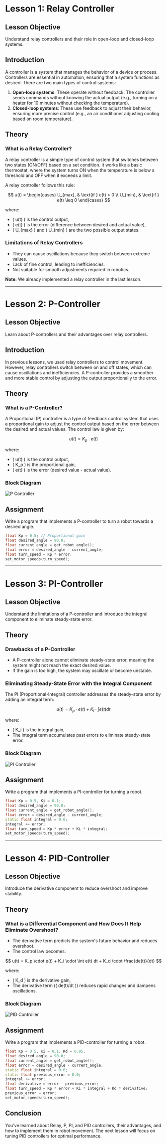 # Lesson 1: Relay Controller

## Lesson Objective
Understand relay controllers and their role in open-loop and closed-loop systems.

## Introduction
A controller is a system that manages the behavior of a device or process. Controllers are essential in automation, ensuring that a system functions as desired. There are two main types of control systems:

1. **Open-loop systems**: These operate without feedback. The controller sends commands without knowing the actual output (e.g., turning on a heater for 10 minutes without checking the temperature).
2. **Closed-loop systems**: These use feedback to adjust their behavior, ensuring more precise control (e.g., an air conditioner adjusting cooling based on room temperature).

## Theory

### What is a Relay Controller?
A relay controller is a simple type of control system that switches between two states (ON/OFF) based on a set condition. It works like a basic thermostat, where the system turns ON when the temperature is below a threshold and OFF when it exceeds a limit.

A relay controller follows this rule:

$$
 u(t) = \begin{cases} 
    U_{max}, & \text{if } e(t) > 0 \\
    U_{min}, & \text{if } e(t) \leq 0 
\end{cases} 
$$

where:
- \( u(t) \) is the control output,
- \( e(t) \) is the error (difference between desired and actual value),
- \( U_{max} \) and \( U_{min} \) are the two possible output states.

### Limitations of Relay Controllers
- They can cause oscillations because they switch between extreme values.
- Lack of fine control, leading to inefficiencies.
- Not suitable for smooth adjustments required in robotics.

**Note:** We already implemented a relay controller in the last lesson.

---

# Lesson 2: P-Controller

## Lesson Objective
Learn about P-controllers and their advantages over relay controllers.

## Introduction
In previous lessons, we used relay controllers to control movement. However, relay controllers switch between on and off states, which can cause oscillations and inefficiencies. A P-controller provides a smoother and more stable control by adjusting the output proportionally to the error.

## Theory

### What is a P-Controller?
A Proportional (P) controller is a type of feedback control system that uses a proportional gain to adjust the control output based on the error between the desired and actual values. The control law is given by:

$$
 u(t) = K_p \cdot e(t) 
$$

where:
- \( u(t) \) is the control output,
- \( K_p \) is the proportional gain,
- \( e(t) \) is the error (desired value - actual value).

### Block Diagram
![P Controller](p.png)

## Assignment
Write a program that implements a P-controller to turn a robot towards a desired angle.

```cpp
float Kp = 0.5; // Proportional gain
float desired_angle = 90.0;
float current_angle = get_robot_angle();
float error = desired_angle - current_angle;
float turn_speed = Kp * error;
set_motor_speeds(turn_speed);
```

---

# Lesson 3: PI-Controller

## Lesson Objective
Understand the limitations of a P-controller and introduce the integral component to eliminate steady-state error.

## Theory

### Drawbacks of a P-Controller
- A P-controller alone cannot eliminate steady-state error, meaning the system might not reach the exact desired value.
- If the gain is too high, the system may oscillate or become unstable.

### Eliminating Steady-State Error with the Integral Component
The PI (Proportional-Integral) controller addresses the steady-state error by adding an integral term:

$$
 u(t) = K_p \cdot e(t) + K_i \cdot \int e(t) dt 
$$

where:
- \( K_i \) is the integral gain,
- The integral term accumulates past errors to eliminate steady-state error.

### Block Diagram
![PI Controller](pi.png)

## Assignment
Write a program that implements a PI-controller for turning a robot.

```cpp
float Kp = 0.5, Ki = 0.1;
float desired_angle = 90.0;
float current_angle = get_robot_angle();
float error = desired_angle - current_angle;
static float integral = 0.0;
integral += error;
float turn_speed = Kp * error + Ki * integral;
set_motor_speeds(turn_speed);
```

---

# Lesson 4: PID-Controller

## Lesson Objective
Introduce the derivative component to reduce overshoot and improve stability.

## Theory

### What is a Differential Component and How Does It Help Eliminate Overshoot?
- The derivative term predicts the system's future behavior and reduces overshoot.
- The control law becomes:

$$
 u(t) = K_p \cdot e(t) + K_i \cdot \int e(t) dt + K_d \cdot \frac{de(t)}{dt} 
$$

where:
- \( K_d \) is the derivative gain,
- The derivative term (\( de(t)/dt \)) reduces rapid changes and dampens oscillations.

### Block Diagram
![PID Controller](pid_f.png)

## Assignment
Write a program that implements a PID-controller for turning a robot.

```cpp
float Kp = 0.5, Ki = 0.1, Kd = 0.05;
float desired_angle = 90.0;
float current_angle = get_robot_angle();
float error = desired_angle - current_angle;
static float integral = 0.0;
static float previous_error = 0.0;
integral += error;
float derivative = error - previous_error;
float turn_speed = Kp * error + Ki * integral + Kd * derivative;
previous_error = error;
set_motor_speeds(turn_speed);
```

## Conclusion
You've learned about Relay, P, PI, and PID controllers, their advantages, and how to implement them in robot movement. The next lesson will focus on tuning PID controllers for optimal performance.
